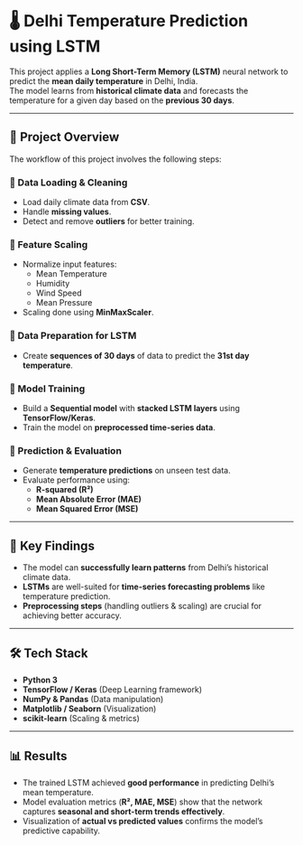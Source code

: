 # 🌡️ Delhi Temperature Prediction using LSTM

This project applies a **Long Short-Term Memory (LSTM)** neural network to predict the **mean daily temperature** in Delhi, India.  
The model learns from **historical climate data** and forecasts the temperature for a given day based on the **previous 30 days**.

---

## 📌 Project Overview

The workflow of this project involves the following steps:

### 🔹 Data Loading & Cleaning
- Load daily climate data from **CSV**.  
- Handle **missing values**.  
- Detect and remove **outliers** for better training.  

### 🔹 Feature Scaling
- Normalize input features:  
  - Mean Temperature  
  - Humidity  
  - Wind Speed  
  - Mean Pressure  
- Scaling done using **MinMaxScaler**.  

### 🔹 Data Preparation for LSTM
- Create **sequences of 30 days** of data to predict the **31st day temperature**.  

### 🔹 Model Training
- Build a **Sequential model** with **stacked LSTM layers** using **TensorFlow/Keras**.  
- Train the model on **preprocessed time-series data**.  

### 🔹 Prediction & Evaluation
- Generate **temperature predictions** on unseen test data.  
- Evaluate performance using:  
  - **R-squared (R²)**  
  - **Mean Absolute Error (MAE)**  
  - **Mean Squared Error (MSE)**  

---

## 🔑 Key Findings
- The model can **successfully learn patterns** from Delhi’s historical climate data.  
- **LSTMs** are well-suited for **time-series forecasting problems** like temperature prediction.  
- **Preprocessing steps** (handling outliers & scaling) are crucial for achieving better accuracy.  

---

## 🛠️ Tech Stack
- **Python 3**  
- **TensorFlow / Keras** (Deep Learning framework)  
- **NumPy & Pandas** (Data manipulation)  
- **Matplotlib / Seaborn** (Visualization)  
- **scikit-learn** (Scaling & metrics)  

---

## 📊 Results
- The trained LSTM achieved **good performance** in predicting Delhi’s mean temperature.  
- Model evaluation metrics (**R², MAE, MSE**) show that the network captures **seasonal and short-term trends effectively**.  
- Visualization of **actual vs predicted values** confirms the model’s predictive capability.  
